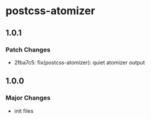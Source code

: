 # postcss-atomizer

## 1.0.1

### Patch Changes

-   2fba7c5: fix(postcss-atomizer): quiet atomizer output

## 1.0.0

### Major Changes

-   init files
